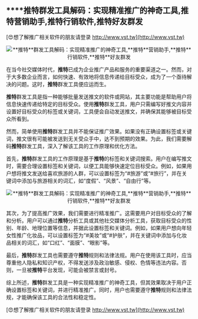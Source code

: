 ## ****推特**群发工具解码：实现精准推广的神奇工具,**推特**营销助手,**推特**行销软件,**推特**好友群发**

[😍想了解推广相关软件的朋友请登录 http://www.vst.tw](http://www.vst.tw)

 <center><img src="https://vst.tw/MP4/tuiguang/png/6.png" alt="**推特**群发工具解码：实现精准推广的神奇工具,**推特**营销助手,**推特**行销软件,**推特**好友群发"></center>

在当今社交媒体时代，**推特**已成为企业推广产品和服务的重要渠道之一。然而，对于大多数企业而言，如何快速、有效地将信息传递给目标受众，成为了一个亟待解决的问题。这时，**推特**群发工具便应运而生。

**推特**群发工具是指一种能够批量发送推文的软件或网站，其主要功能是帮助用户将信息快速传递给特定的目标受众。使用**推特**群发工具，用户只需编写好推文内容并设置好目标受众的标签或关键词，工具便会自动发送推文，并确保其能够被目标受众所看到。

然而，简单使用**推特**群发工具并不能保证推广效果。如果没有正确设置标签或关键词，推文很有可能被发送到无关受众手中，达不到预期的效果。为此，我们需要解码**推特**群发工具，深入了解该工具的工作原理和优化方法。

首先，**推特**群发工具的工作原理是基于**推特**的标签和关键词搜索。用户在编写推文时，需要合理设置标签和关键词，以便工具能够快速定位目标受众。例如，如果用户想将推文发送给喜欢旅游的人群，可以设置标签为“#旅游”或“#旅行”，并在关键词中添加与旅游相关的词汇，如“度假”、“风景”、“自由行”等。

 <center><img src="https://vst.tw/MP4/tuiguang/png/4.png" alt="**推特**群发工具解码：实现精准推广的神奇工具,**推特**营销助手,**推特**行销软件,**推特**好友群发"></center>

其次，为了提高推广效果，我们需要进行精准推广。这需要用户对目标受众的了解和分析。用户可以通过**推特**分析工具或其他社交媒体分析工具，获取目标受众的性别、年龄、地理位置等信息，并据此设置标签和关键词。例如，如果用户想向年轻女性推广化妆品，可以设置标签为“#美妆”或“#护肤”，并在关键词中添加与化妆品相关的词汇，如“口红”、“面膜”、“眼影”等。

最后，**推特**群发工具也需要遵守**推特**规则和法律法规。用户在使用该工具时，应当尊重他人隐私和知识产权，不得发送涉及政治敏感、侵权、色情等违法内容。否则，一旦被**推特**平台发现，可能会被禁言或封号。

综上所述，**推特**群发工具是一种实现精准推广的神奇工具，但其效果取决于用户正确设置标签和关键词，并进行精准推广。同时，用户也需要遵守**推特**规则和法律法规，才能确保该工具的合法性和稳定性。

[😍想了解推广相关软件的朋友请登录 http://www.vst.tw](http://www.vst.tw)



